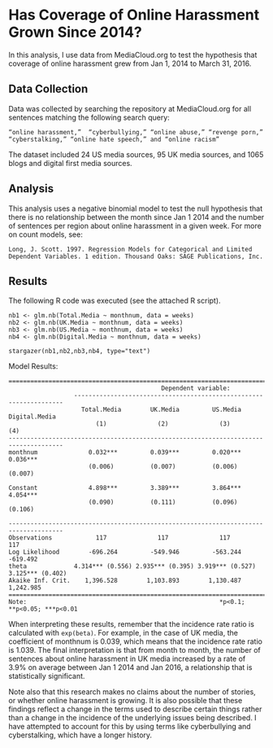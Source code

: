 # Has Coverage of Online Harassment Grown Since 2014?

In this analysis, I use data from MediaCloud.org to test the hypothesis that coverage of online harassment grew from Jan 1, 2014 to March 31, 2016.

## Data Collection
Data was collected by searching the repository at MediaCloud.org for all sentences matching the following search query:

    “online harassment,”  “cyberbullying,” “online abuse,” “revenge porn,” 
    “cyberstalking,” “online hate speech,” and “online racism”

The dataset included 24 US media sources, 95 UK media sources, and 1065 blogs and digital first media sources.

## Analysis
This analysis uses a negative binomial model to test the null hypothesis that there is no relationship between the month since Jan 1 2014 and the number of sentences per region about online harassment in a given week. For more on count models, see:

    Long, J. Scott. 1997. Regression Models for Categorical and Limited Dependent Variables. 1 edition. Thousand Oaks: SAGE Publications, Inc.

## Results
The following R code was executed (see the attached R script).

    nb1 <- glm.nb(Total.Media ~ monthnum, data = weeks)
    nb2 <- glm.nb(UK.Media ~ monthnum, data = weeks)
    nb3 <- glm.nb(US.Media ~ monthnum, data = weeks)
    nb4 <- glm.nb(Digital.Media ~ monthnum, data = weeks)
    
    stargazer(nb1,nb2,nb3,nb4, type="text")

Model Results:

    =====================================================================================
                                              Dependent variable:                        
                      -------------------------------------------------------------------
                        Total.Media        UK.Media         US.Media      Digital.Media  
                            (1)              (2)              (3)              (4)       
    -------------------------------------------------------------------------------------
    monthnum              0.032***         0.039***         0.020***         0.036***    
                          (0.006)          (0.007)          (0.006)          (0.007)     
                                                                                         
    Constant              4.898***         3.389***         3.864***         4.054***    
                          (0.090)          (0.111)          (0.096)          (0.106)     
                                                                                         
    -------------------------------------------------------------------------------------
    Observations            117              117              117              117       
    Log Likelihood        -696.264         -549.946         -563.244         -619.492    
    theta             4.314*** (0.556) 2.935*** (0.395) 3.919*** (0.527) 3.125*** (0.402)
    Akaike Inf. Crit.    1,396.528        1,103.893        1,130.487        1,242.985    
    =====================================================================================
    Note:                                                     *p<0.1; **p<0.05; ***p<0.01
    

When interpreting these results, remember that the incidence rate ratio is calculated with `exp(beta)`. For example, in the case of UK media, the coefficient of monthnum is 0.039, which means that the incidence rate ratio is 1.039. The final interpretation is that from month to month, the number of sentences about online harassment in UK media increased by a rate of 3.9% on average between Jan 1 2014 and Jan 2016, a relationship that is statistically significant.

Note also that this research makes no claims about the number of stories, or whether online harassment is growing. It is also possible that these findings reflect a change in the terms used to describe certain things rather than a change in the incidence of the underlying issues being described. I have attempted to account for this by using terms like cyberbullying and cyberstalking, which have a longer history.
